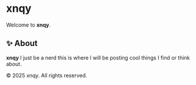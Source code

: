 # xnqy

Welcome to **xnqy**.

## ✨ About

**xnqy** I just be a nerd this is where I will be posting cool things I find or think about.

© 2025 xnqy. All rights reserved.
